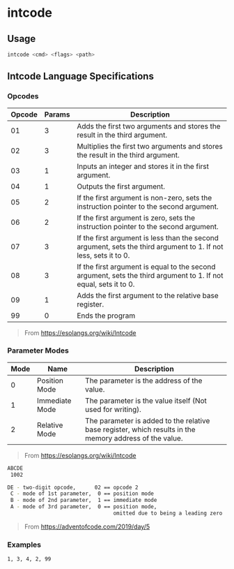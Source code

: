 # intcode

## Usage

```bash
intcode <cmd> <flags> <path>
```

## Intcode Language Specifications

### Opcodes

| Opcode | Params | Description                                                  |
| ------ | ------ | ------------------------------------------------------------ |
| 01     | 3      | Adds the first two arguments and stores the result in the third argument. |
| 02     | 3      | Multiplies the first two arguments and stores the result in the third argument. |
| 03     | 1      | Inputs an integer and stores it in the first argument.       |
| 04     | 1      | Outputs the first argument.                                  |
| 05     | 2      | If the first argument is non-zero, sets the instruction pointer to the second argument. |
| 06     | 2      | If the first argument is zero, sets the instruction pointer to the second argument. |
| 07     | 3      | If the first argument is less than the second argument, sets the third argument to 1. If not less, sets it to 0. |
| 08     | 3      | If the first argument is equal to the second argument, sets the third argument to 1. If not equal, sets it to 0. |
| 09     | 1      | Adds the first argument to the relative base register.       |
| 99     | 0      | Ends the program                                             |

> From https://esolangs.org/wiki/Intcode

### Parameter Modes

| Mode | Name           | Description                                                  |
| ---- | -------------- | ------------------------------------------------------------ |
| 0    | Position Mode  | The parameter is the address of the value.                   |
| 1    | Immediate Mode | The parameter is the value itself (Not used for writing).    |
| 2    | Relative Mode  | The parameter is added to the relative base register, which results in the memory address of the value. |

> From https://esolangs.org/wiki/Intcode

```bash
ABCDE
 1002

DE - two-digit opcode,      02 == opcode 2
 C - mode of 1st parameter,  0 == position mode
 B - mode of 2nd parameter,  1 == immediate mode
 A - mode of 3rd parameter,  0 == position mode,
                                  omitted due to being a leading zero
```

> From https://adventofcode.com/2019/day/5

### Examples

```bash
1, 3, 4, 2, 99
```

